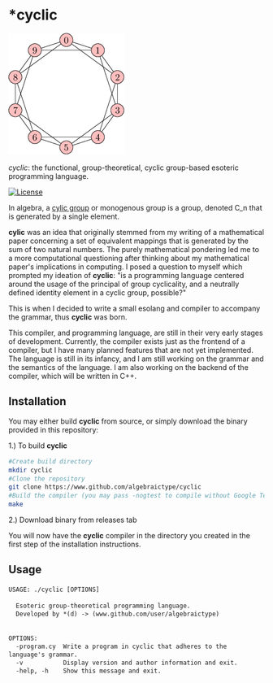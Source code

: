 # ***cyclic**
![cyclic_logo](graph_draw_output3.png)

*cyclic*: the functional, group-theoretical, cyclic group-based esoteric programming language.

[![License](https://poser.pugx.org/aimeos/aimeos-typo3/license.svg)](https://packagist.org/packages/aimeos/aimeos-typo3)

In algebra, a  [cylic group](wikiedia.com/cyclic_group) or monogenous group is a group, denoted C_n that is generated by a single element.

**cylic** was an idea that originally stemmed from my writing of a mathematical paper concerning a set of equivalent mappings that is generated by the sum of two natural numbers. The purely mathematical pondering led me to a more computational questioning after thinking about my mathematical paper's implications in computing. I posed a question to myself which prompted my ideation of **cyclic**: "is a programming language centered around the usage of the principal of group cyclicality, and a neutrally defined identity element in a cyclic group, possible?" 

This is when I decided to write a small esolang and compiler to accompany the grammar, thus **cyclic** was born.

This compiler, and programming language, are still in their very early stages of development. Currently, the compiler exists just as the frontend of a compiler, but I have many planned features that are not yet implemented. The language is still in its infancy, and I am still working on the grammar and the semantics of the language. I am also working on the backend of the compiler, which will be written in C++.



**Installation**
---

You may either build **cyclic** from source, or simply download the binary provided in this repository:

1.) To build **cyclic**
```bash
#Create build directory
mkdir cyclic
#Clone the repository
git clone https://www.github.com/algebraictype/cyclic
#Build the compiler (you may pass -nogtest to compile without Google Test)
make
```

2.) Download binary from releases tab

You will now have the **cyclic** compiler in the directory you created in the first step of the installation instructions.

**Usage**
---

```
USAGE: ./cyclic [OPTIONS]

  Esoteric group-theoretical programming language.
  Developed by *(d) -> (www.github.com/user/algebraictype)


OPTIONS:
  -program.cy  Write a program in cyclic that adheres to the language's grammar.
  -v           Display version and author information and exit.
  -help, -h    Show this message and exit.
```
